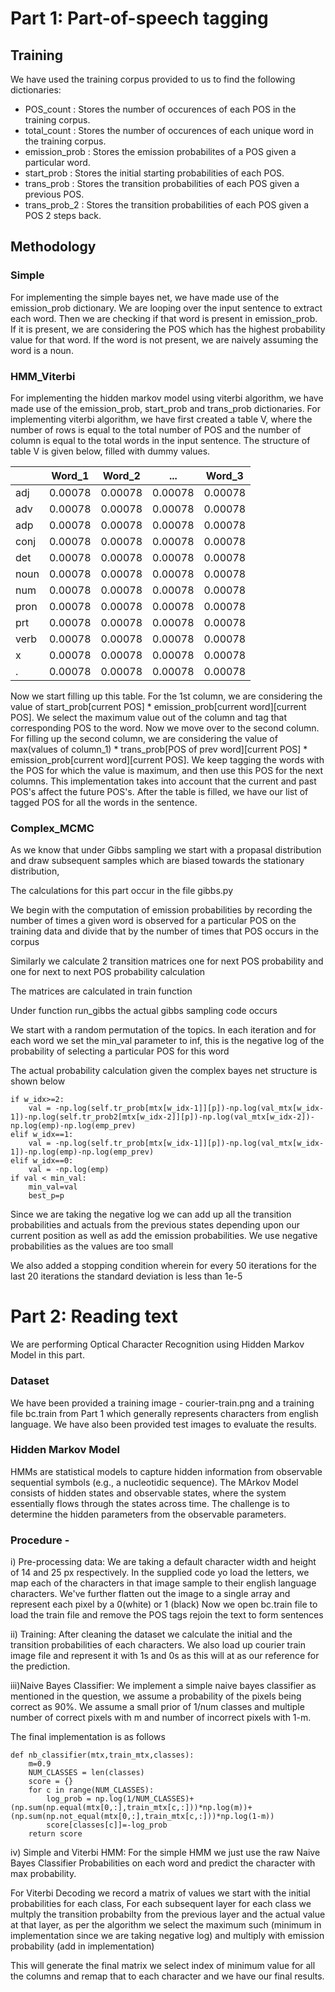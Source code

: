# Part 1: Part-of-speech tagging

## Training
We have used the training corpus provided to us to find the following dictionaries: 
- POS_count : Stores the number of occurences of each POS in the training corpus.
- total_count : Stores the number of occurences of each unique word in the training corpus.
- emission_prob : Stores the emission probabilites of a POS given a particular word.  
- start_prob : Stores the initial starting probabilities of each POS.
- trans_prob : Stores the transition probabilities of each POS given a previous POS.
- trans_prob_2 : Stores the transition probabilities of each POS given a POS 2 steps back.

## Methodology
### Simple
For implementing the simple bayes net, we have made use of the emission_prob dictionary. We are looping over the input sentence to extract each word. Then we are checking if that word is present in emission_prob. If it is present, we are considering the POS which has the highest probability value for that word. If the word is not present, we are naively assuming the word is a noun. 

### HMM_Viterbi 
For implementing the hidden markov model using viterbi algorithm, we have made use of the emission_prob, start_prob and trans_prob dictionaries. For implementing viterbi algorithm, we have first created a table V, where the number of rows is equal to the total number of POS and the number of column is equal to the total words in the input sentence. The structure of table V is given below, filled with dummy values.

|             | Word_1      | Word_2      | ...         | Word_3      |
| ----------- | ----------- | ----------- | ----------- | ----------- |
| adj         | 0.00078     | 0.00078     | 0.00078     | 0.00078     |
| adv         | 0.00078     | 0.00078     | 0.00078     | 0.00078     |
| adp         | 0.00078     | 0.00078     | 0.00078     | 0.00078     |
| conj        | 0.00078     | 0.00078     | 0.00078     | 0.00078     |
| det         | 0.00078     | 0.00078     | 0.00078     | 0.00078     |
| noun        | 0.00078     | 0.00078     | 0.00078     | 0.00078     |
| num         | 0.00078     | 0.00078     | 0.00078     | 0.00078     |
| pron        | 0.00078     | 0.00078     | 0.00078     | 0.00078     |
| prt         | 0.00078     | 0.00078     | 0.00078     | 0.00078     |
| verb        | 0.00078     | 0.00078     | 0.00078     | 0.00078     |
| x           | 0.00078     | 0.00078     | 0.00078     | 0.00078     |
| .           | 0.00078     | 0.00078     | 0.00078     | 0.00078     |

Now we start filling up this table. For the 1st column, we are considering the value of start_prob[current POS] * emission_prob[current word][current POS]. We select the maximum value out of the column and tag that corresponding POS to the word. Now we move over to the second column. For filling up the second column, we are considering the value of max(values of column_1) * trans_prob[POS of prev word][current POS] * emission_prob[current word][current POS]. We keep tagging the words with the POS for which the value is maximum, and then use this POS for the next columns. This implementation takes into account that the current and past POS's affect the future POS's. After the table is filled, we have our list of tagged POS for all the words in the sentence.

### Complex_MCMC
As we know that under Gibbs sampling we start with a propasal distribution and draw subsequent samples which are biased towards the stationary distribution,

The calculations for this part occur in the file gibbs.py

We begin with the computation of emission probabilities by recording the number of times a given word is observed for a particular POS on the training data and divide that by the number of times that POS occurs in the corpus

Similarly we calculate 2 transition matrices one for next POS probability and one for next to next POS probability calculation

The matrices are calculated in train function

Under function run_gibbs the actual gibbs sampling code occurs

We start with a random permutation of the topics. In each iteration and for each word we set the min_val parameter to inf, this is the negative log of the probability of selecting a particular POS for this word

The actual probability calculation given the complex bayes net structure is shown below

```
if w_idx>=2:
    val = -np.log(self.tr_prob[mtx[w_idx-1]][p])-np.log(val_mtx[w_idx-1])-np.log(self.tr_prob2[mtx[w_idx-2]][p])-np.log(val_mtx[w_idx-2])-np.log(emp)-np.log(emp_prev)
elif w_idx==1:
    val = -np.log(self.tr_prob[mtx[w_idx-1]][p])-np.log(val_mtx[w_idx-1])-np.log(emp)-np.log(emp_prev)
elif w_idx==0:
    val = -np.log(emp)
if val < min_val:
    min_val=val
    best_p=p

```

Since we are taking the negative log we can add up all the transition probabilities and actuals from the previous states depending upon our current position as well as add the emission probabilities. We use negative probabilities as the values are too small

We also added a stopping condition wherein for every 50 iterations for the last 20 iterations the standard deviation is less than 1e-5

# Part 2: Reading text
We are performing Optical Character Recognition using Hidden Markov Model in this part.

### Dataset 
We have been provided a training image - courier-train.png and a training file bc.train from Part 1 which generally represents characters from english language. We have also been provided test images to evaluate the results.

### Hidden Markov Model  
HMMs are statistical models to capture hidden information from observable sequential symbols (e.g., a nucleotidic sequence). The MArkov Model consists of hidden states and  observable states, where the system essentially flows through the states across time. The challenge is to determine the hidden parameters from the observable parameters.

### Procedure - 

i) Pre-processing data: 
We are taking a default character width and height of 14 and 25 px respectively. In the supplied code yo load the letters, we map each of the characters in that image sample to their english language characters. We've further flatten out the image to a single array and represent each pixel by a 0(white) or 1 (black) Now we open bc.train file to load the train file and remove the POS tags rejoin the text to form sentences

ii) Training: After cleaning the dataset we calculate the initial and the transition probabilities of each characters. We also load up courier train image file and represent it with 1s and 0s as this will at as our reference for the prediction.

iii)Naive Bayes Classifier: We implement a simple naive bayes classifier as mentioned in the question, we assume a probability of the pixels being correct as 90%. We assume a small prior of 1/num classes and multiple number of correct pixels with m and  number of incorrect pixels with 1-m.

The final implementation is as follows
```
def nb_classifier(mtx,train_mtx,classes):
    m=0.9
    NUM_CLASSES = len(classes)
    score = {}
    for c in range(NUM_CLASSES):
        log_prob = np.log(1/NUM_CLASSES)+(np.sum(np.equal(mtx[0,:],train_mtx[c,:]))*np.log(m))+(np.sum(np.not_equal(mtx[0,:],train_mtx[c,:]))*np.log(1-m))
        score[classes[c]]=-log_prob
    return score
```

iv) Simple and Viterbi HMM: For the simple HMM we just use the raw Naive Bayes Classifier Probabilities on each word and predict the character with max probability.

For Viterbi Decoding we record a matrix of values we start with the initial probabilities for each class, For each subsequent layer for each class we multply the transition probabilty from the previous layer and the actual value at that layer, as per the algorithm we select the maximum such (minimum in implementation since we are taking negative log) and multiply with emission probability (add in implementation)

This will generate the final matrix we select index of minimum value for all the columns and remap that to each character and we have our final results.

